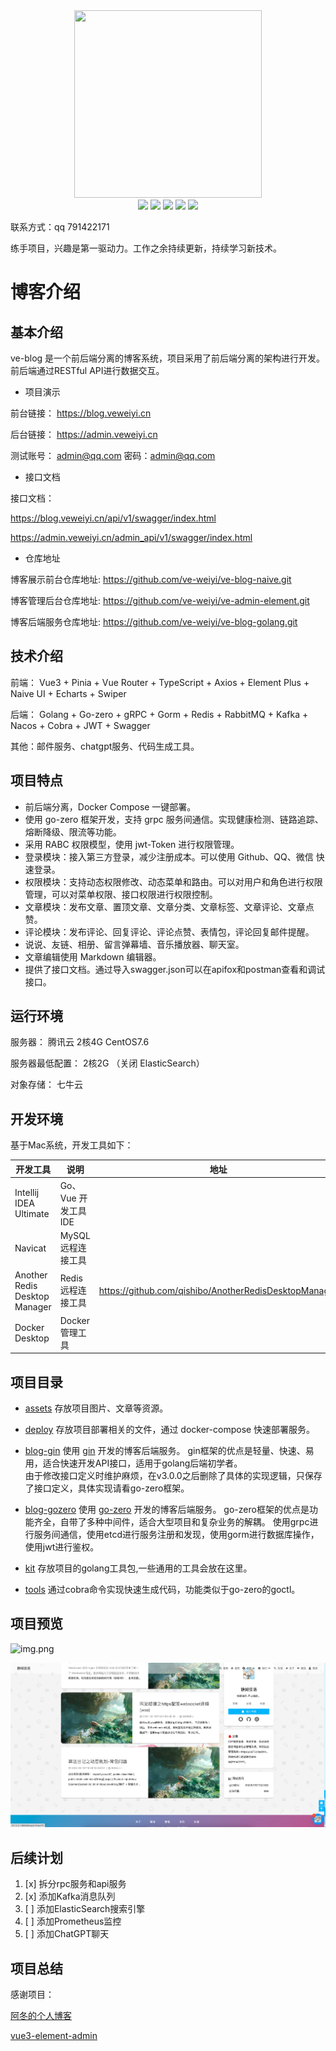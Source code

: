 <div align=center>
<img src="https://mms1.baidu.com/it/u=2815887849,1501151317&fm=253&app=138&f=JPEG" width=300" height="300" />
</div>
<div align=center>
<img src="https://img.shields.io/badge/golang-1.20-blue"/>
<img src="https://img.shields.io/badge/gin-1.9.0-lightBlue"/>
<img src="https://img.shields.io/badge/gorm-1.24.7-red"/>
<img src="https://img.shields.io/badge/redis-9.0.2-brightgreen"/>
<img src="https://img.shields.io/badge/swagger-v1.5.3-green"/>

</div>

联系方式：qq 791422171

练手项目，兴趣是第一驱动力。工作之余持续更新，持续学习新技术。

# 博客介绍

## 基本介绍
ve-blog 是一个前后端分离的博客系统，项目采用了前后端分离的架构进行开发。前后端通过RESTful API进行数据交互。

+ 项目演示

前台链接： https://blog.veweiyi.cn

后台链接： https://admin.veweiyi.cn

测试账号： admin@qq.com 密码：admin@qq.com

+ 接口文档

接口文档： 

https://blog.veweiyi.cn/api/v1/swagger/index.html  

https://admin.veweiyi.cn/admin_api/v1/swagger/index.html


+ 仓库地址

博客展示前台仓库地址: https://github.com/ve-weiyi/ve-blog-naive.git

博客管理后台仓库地址: https://github.com/ve-weiyi/ve-admin-element.git

博客后端服务仓库地址: https://github.com/ve-weiyi/ve-blog-golang.git


## 技术介绍

前端： Vue3 + Pinia + Vue Router + TypeScript + Axios + Element Plus + Naive UI + Echarts + Swiper

后端： Golang + Go-zero + gRPC + Gorm + Redis + RabbitMQ + Kafka + Nacos + Cobra + JWT + Swagger


其他：邮件服务、chatgpt服务、代码生成工具。

## 项目特点
* 前后端分离，Docker Compose 一键部署。
* 使用 go-zero 框架开发，支持 grpc 服务间通信。实现健康检测、链路追踪、熔断降级、限流等功能。
* 采用 RABC 权限模型，使用 jwt-Token 进行权限管理。
* 登录模块：接入第三方登录，减少注册成本。可以使用 Github、QQ、微信 快速登录。    
* 权限模块：支持动态权限修改、动态菜单和路由。可以对用户和角色进行权限管理，可以对菜单权限、接口权限进行权限控制。
* 文章模块：发布文章、置顶文章、文章分类、文章标签、文章评论、文章点赞。
* 评论模块：发布评论、回复评论、评论点赞、表情包，评论回复邮件提醒。
* 说说、友链、相册、留言弹幕墙、音乐播放器、聊天室。
* 文章编辑使用 Markdown 编辑器。
* 提供了接口文档。通过导入swagger.json可以在apifox和postman查看和调试接口。

## 运行环境
服务器： 腾讯云 2核4G CentOS7.6

服务器最低配置： 2核2G （关闭 ElasticSearch）

对象存储： 七牛云

## 开发环境
基于Mac系统，开发工具如下：

| 开发工具                          | 说明             | 地址                                                    |
|-------------------------------|----------------|-------------------------------------------------------|
| Intellij IDEA Ultimate        | Go、Vue 开发工具IDE |                                                       |
| Navicat                       | MySQL 远程连接工具   |                                                       |
| Another Redis Desktop Manager | Redis 远程连接工具   | https://github.com/qishibo/AnotherRedisDesktopManager |
| Docker Desktop                | Docker 管理工具    |                                                       |


## 项目目录

+ [assets](assets) 存放项目图片、文章等资源。
+ [deploy](deploy) 存放项目部署相关的文件，通过 docker-compose 快速部署服务。

+ [blog-gin](blog-gin) 使用 [gin](https://github.com/gin-gonic/gin) 开发的博客后端服务。
  gin框架的优点是轻量、快速、易用，适合快速开发API接口，适用于golang后端初学者。  
  由于修改接口定义时维护麻烦，在v3.0.0之后删除了具体的实现逻辑，只保存了接口定义，具体实现请看go-zero框架。

+ [blog-gozero](blog-gozero) 使用 [go-zero](https://github.com/zeromicro/go-zero) 开发的博客后端服务。
  go-zero框架的优点是功能齐全，自带了多种中间件，适合大型项目和复杂业务的解耦。
  使用grpc进行服务间通信，使用etcd进行服务注册和发现，使用gorm进行数据库操作，使用jwt进行鉴权。

+ [kit](kit) 存放项目的golang工具包,一些通用的工具会放在这里。
+ [tools](tools) 通过cobra命令实现快速生成代码，功能类似于go-zero的goctl。

## 项目预览
![img.png](assets/images/img.png)

![img_1.png](assets/images/img_1.png)

## 后续计划
1. [x] 拆分rpc服务和api服务
2. [x] 添加Kafka消息队列
3. [ ] 添加ElasticSearch搜索引擎
4. [ ] 添加Prometheus监控
5. [ ] 添加ChatGPT聊天

## 项目总结

感谢项目：

[阿冬的个人博客](https://github.com/ttkican/Blog)

[vue3-element-admin](https://github.com/youlaitech/vue3-element-admin)
